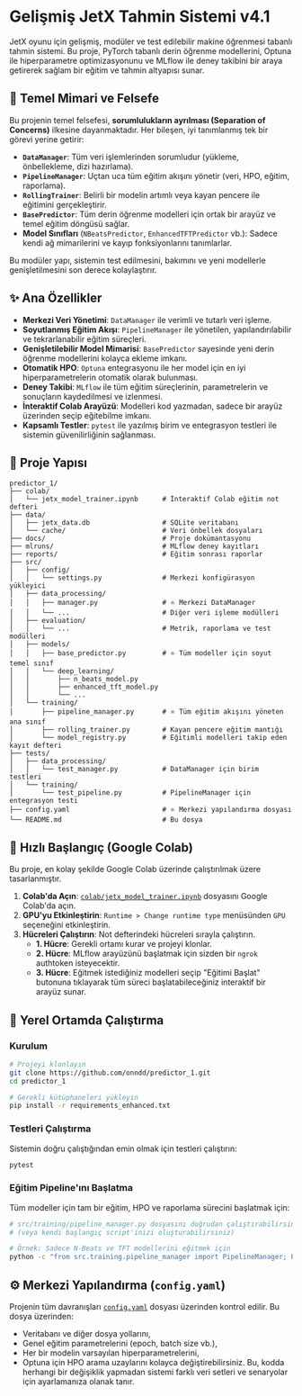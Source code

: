 # Gelişmiş JetX Tahmin Sistemi v4.1

JetX oyunu için gelişmiş, modüler ve test edilebilir makine öğrenmesi tabanlı tahmin sistemi. Bu proje, PyTorch tabanlı derin öğrenme modellerini, Optuna ile hiperparametre optimizasyonunu ve MLflow ile deney takibini bir araya getirerek sağlam bir eğitim ve tahmin altyapısı sunar.

## 🚀 Temel Mimari ve Felsefe

Bu projenin temel felsefesi, **sorumlulukların ayrılması (Separation of Concerns)** ilkesine dayanmaktadır. Her bileşen, iyi tanımlanmış tek bir görevi yerine getirir:

- **`DataManager`**: Tüm veri işlemlerinden sorumludur (yükleme, önbellekleme, dizi hazırlama).
- **`PipelineManager`**: Uçtan uca tüm eğitim akışını yönetir (veri, HPO, eğitim, raporlama).
- **`RollingTrainer`**: Belirli bir modelin artımlı veya kayan pencere ile eğitimini gerçekleştirir.
- **`BasePredictor`**: Tüm derin öğrenme modelleri için ortak bir arayüz ve temel eğitim döngüsü sağlar.
- **Model Sınıfları** (`NBeatsPredictor`, `EnhancedTFTPredictor` vb.): Sadece kendi ağ mimarilerini ve kayıp fonksiyonlarını tanımlarlar.

Bu modüler yapı, sistemin test edilmesini, bakımını ve yeni modellerle genişletilmesini son derece kolaylaştırır.

## ✨ Ana Özellikler

- **Merkezi Veri Yönetimi**: `DataManager` ile verimli ve tutarlı veri işleme.
- **Soyutlanmış Eğitim Akışı**: `PipelineManager` ile yönetilen, yapılandırılabilir ve tekrarlanabilir eğitim süreçleri.
- **Genişletilebilir Model Mimarisi**: `BasePredictor` sayesinde yeni derin öğrenme modellerini kolayca ekleme imkanı.
- **Otomatik HPO**: `Optuna` entegrasyonu ile her model için en iyi hiperparametrelerin otomatik olarak bulunması.
- **Deney Takibi**: `MLflow` ile tüm eğitim süreçlerinin, parametrelerin ve sonuçların kaydedilmesi ve izlenmesi.
- **İnteraktif Colab Arayüzü**: Modelleri kod yazmadan, sadece bir arayüz üzerinden seçip eğitebilme imkanı.
- **Kapsamlı Testler**: `pytest` ile yazılmış birim ve entegrasyon testleri ile sistemin güvenilirliğinin sağlanması.

## 📁 Proje Yapısı

```
predictor_1/
├── colab/
│   └── jetx_model_trainer.ipynb      # İnteraktif Colab eğitim not defteri
├── data/
│   ├── jetx_data.db                  # SQLite veritabanı
│   └── cache/                        # Veri önbellek dosyaları
├── docs/                             # Proje dokümantasyonu
├── mlruns/                           # MLflow deney kayıtları
├── reports/                          # Eğitim sonrası raporlar
├── src/
│   ├── config/
│   │   └── settings.py               # Merkezi konfigürasyon yükleyici
│   ├── data_processing/
│   │   ├── manager.py                # ⭐️ Merkezi DataManager
│   │   └── ...                       # Diğer veri işleme modülleri
│   ├── evaluation/
│   │   └── ...                       # Metrik, raporlama ve test modülleri
│   ├── models/
│   │   ├── base_predictor.py         # ⭐️ Tüm modeller için soyut temel sınıf
│   │   └── deep_learning/
│   │       ├── n_beats_model.py
│   │       ├── enhanced_tft_model.py
│   │       └── ...
│   └── training/
│       ├── pipeline_manager.py       # ⭐️ Tüm eğitim akışını yöneten ana sınıf
│       ├── rolling_trainer.py        # Kayan pencere eğitim mantığı
│       └── model_registry.py         # Eğitimli modelleri takip eden kayıt defteri
├── tests/
│   ├── data_processing/
│   │   └── test_manager.py           # DataManager için birim testleri
│   └── training/
│       └── test_pipeline.py          # PipelineManager için entegrasyon testi
├── config.yaml                       # ⭐️ Merkezi yapılandırma dosyası
└── README.md                         # Bu dosya
```

## 🚀 Hızlı Başlangıç (Google Colab)

Bu proje, en kolay şekilde Google Colab üzerinde çalıştırılmak üzere tasarlanmıştır.

1.  **Colab'da Açın**: [`colab/jetx_model_trainer.ipynb`](colab/jetx_model_trainer.ipynb) dosyasını Google Colab'da açın.
2.  **GPU'yu Etkinleştirin**: `Runtime > Change runtime type` menüsünden `GPU` seçeneğini etkinleştirin.
3.  **Hücreleri Çalıştırın**: Not defterindeki hücreleri sırayla çalıştırın.
    - **1. Hücre**: Gerekli ortamı kurar ve projeyi klonlar.
    - **2. Hücre**: MLflow arayüzünü başlatmak için sizden bir `ngrok` authtoken isteyecektir.
    - **3. Hücre**: Eğitmek istediğiniz modelleri seçip "Eğitimi Başlat" butonuna tıklayarak tüm süreci başlatabileceğiniz interaktif bir arayüz sunar.

## 🔧 Yerel Ortamda Çalıştırma

### Kurulum

```bash
# Projeyi klonlayın
git clone https://github.com/onndd/predictor_1.git
cd predictor_1

# Gerekli kütüphaneleri yükleyin
pip install -r requirements_enhanced.txt
```

### Testleri Çalıştırma

Sistemin doğru çalıştığından emin olmak için testleri çalıştırın:

```bash
pytest
```

### Eğitim Pipeline'ını Başlatma

Tüm modeller için tam bir eğitim, HPO ve raporlama sürecini başlatmak için:

```bash
# src/training/pipeline_manager.py dosyasını doğrudan çalıştırabilirsiniz
# (veya kendi başlangıç script'inizi oluşturabilirsiniz)

# Örnek: Sadece N-Beats ve TFT modellerini eğitmek için
python -c "from src.training.pipeline_manager import PipelineManager; PipelineManager(models_to_train=['N-Beats', 'TFT']).run_pipeline()"
```

## ⚙️ Merkezi Yapılandırma (`config.yaml`)

Projenin tüm davranışları [`config.yaml`](config.yaml:1) dosyası üzerinden kontrol edilir. Bu dosya üzerinden:
-   Veritabanı ve diğer dosya yollarını,
-   Genel eğitim parametrelerini (epoch, batch size vb.),
-   Her bir modelin varsayılan hiperparametrelerini,
-   Optuna için HPO arama uzaylarını
kolayca değiştirebilirsiniz. Bu, kodda herhangi bir değişiklik yapmadan sistemi farklı veri setleri ve senaryolar için ayarlamanıza olanak tanır.
